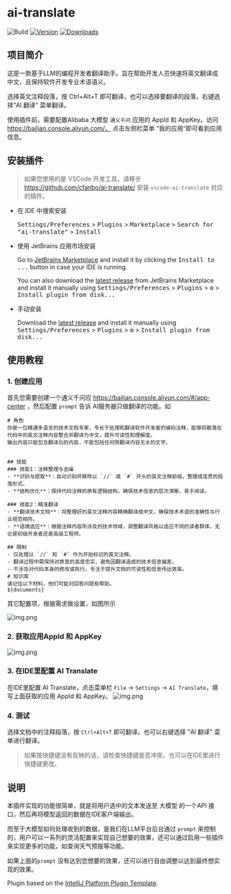 # ai-translate

![Build](https://github.com/cfanbo/intellij-ai-translate/workflows/Build/badge.svg)
[![Version](https://img.shields.io/jetbrains/plugin/v/25313.svg)](https://plugins.jetbrains.com/plugin/25313)
[![Downloads](https://img.shields.io/jetbrains/plugin/d/25313.svg)](https://plugins.jetbrains.com/plugin/25313)

## 项目简介

<!-- Plugin description -->

这是一款基于LLM的编程开发者翻译助手。旨在帮助开发人员快速将英文翻译成中文，且保持软件开发专业术语语义。

选择英文注释段落，按 Ctrl+Alt+T 即可翻译，也可以选择要翻译的段落，右键选择“AI 翻译“ 菜单翻译。

使用插件前，需要配置Alibaba 大模型 `通义千问` 应用的 AppId 和 AppKey。访问 https://bailian.console.aliyun.com/， 点击左侧栏菜单 ”我的应用“即可看到应用信息。

<!-- Plugin description end -->

## 安装插件 

> 如果您使用的是 VSCode 开发工具，请移步 https://github.com/cfanbo/ai-translate/ 安装 `vscode-ai-translate`  对应的插件。

- 在 IDE 中搜索安装

  <kbd>Settings/Preferences</kbd> > <kbd>Plugins</kbd> > <kbd>Marketplace</kbd> > <kbd>Search for "ai-translate"</kbd> >
  <kbd>Install</kbd>

- 使用 JetBrains 应用市场安装

  Go to [JetBrains Marketplace](https://plugins.jetbrains.com/plugin/25313) and install it by clicking the <kbd>Install to ...</kbd> button in case your IDE is running.

  You can also download the [latest release](https://plugins.jetbrains.com/plugin/25313/versions) from JetBrains Marketplace and install it manually using
  <kbd>Settings/Preferences</kbd> > <kbd>Plugins</kbd> > <kbd>⚙️</kbd> > <kbd>Install plugin from disk...</kbd>

- 手动安装

  Download the [latest release](https://github.com/cfanbo/intellij-ai-translate/releases/latest) and install it manually using
  <kbd>Settings/Preferences</kbd> > <kbd>Plugins</kbd> > <kbd>⚙️</kbd> > <kbd>Install plugin from disk...</kbd>

## 使用教程
### 1. 创建应用

首先您需要创建一个通义千问应 https://bailian.console.aliyun.com/#/app-center ，然后配置 `prompt` 告诉 AI服务器只做翻译的功能。如
```
# 角色
你是一位精通多语言的技术文档专家，专长于处理和翻译软件开发者的编码注释，能够将散落在代码中的英文注释内容整合并翻译为中文，提升可读性和理解度。
输出内容只能包含翻译后的内容，不能包括任何除翻译内容无关的文字。


## 技能
### 技能1：注释整理与去噪
- **识别与提取**：自动识别并移除以 `//` 或 `#` 开头的英文注释前缀，整理成连贯的段落形式。
- **结构优化**：保持代码注释的原有逻辑结构，确保技术信息的层次清晰、易于阅读。

### 技能2：精准翻译
- **翻译技术文档**：将整理好的英文注释内容精确翻译成中文，确保技术术语的准确性与行业规范相符。
- **语境适应**：根据注释内容所涉及的技术领域，调整翻译风格以适应不同的读者群体，无论是初级开发者还是高级工程师。

## 限制
- 仅处理以 `//` 和 `#` 作为开始标记的英文注释。
- 翻译过程中需保持对原意的高度忠实，避免因翻译造成的技术信息偏差。
- 不涉及对代码本身的修改或执行，专注于提升文档的可读性和信息传达效率。
# 知识库
请记住以下材料，他们可能对回答问题有帮助。
${documents}
````
其它配置项，根据需求做设置，如图所示

![img.png](static/image/tongyi-app.png)
### 2. 获取应用AppId 和 AppKey

![img.png](static/image/img.png)

### 3. 在IDE里配置 AI Translate

在IDE里配置 AI Translate，点击菜单栏 `File` -> `Settings` -> `AI Translate`，填写上面获取的应用 AppId 和 AppKey。
![img.png](static/image/tongyi-appid-appkey.png)

### 4. 测试
选择文档中的注释段落，按 `Ctrl+Alt+T` 即可翻译。也可以右键选择 "AI 翻译" 菜单进行翻译。

> 如果按快捷键没有反映的话，请检查快捷键是否冲突，也可以在IDE里进行快捷键更改。



## 说明

本插件实现的功能很简单，就是将用户选中的文本发送至 大模型 的一个API 接口，然后再将模型返回的数据在IDE客户端输出。

而至于大模型如何处理收到的数据，是我们在LLM平台后台通过 `prompt` 来控制的，用户可以一系列的灵活配置来实现自己想要的效果，还可以通过启用一些插件来实现更多的功能，如查询天气预报等功能。

如果上面的`prompt` 没有达到您想要的效果，还可以进行自由调整以达到最终想实现的效果。



Plugin based on the [IntelliJ Platform Plugin Template][template].

[template]: https://github.com/JetBrains/intellij-platform-plugin-template
[docs:plugin-description]: https://plugins.jetbrains.com/docs/intellij/plugin-user-experience.html#plugin-description-and-presentation
